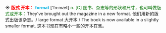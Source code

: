 ☀ <font color="red">**版式 开本：**</font>
<font color="sky blue">**format**</font> ['fɔ:mæt] 
<font color="rgb(227, 108, 9)">n. [C] 图书、杂志等的形状和尺寸，也可叫做版式或开本：</font>They’ve brought out the magazine in a new format. 他们用新的版式出版该杂志。/ large format 大开本 / The book is now available in a slightly smaller format. 这本书现在有略小一些的开本在售。
